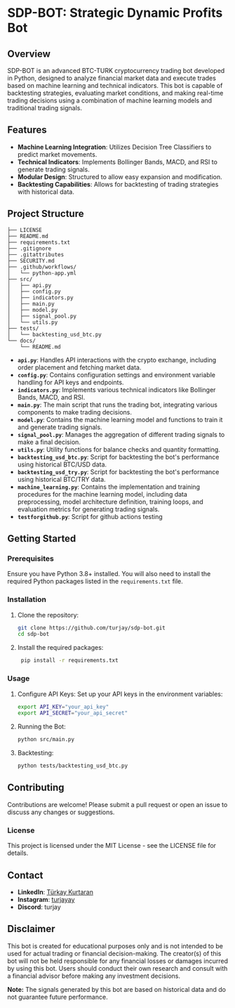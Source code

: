 # SDP-BOT: Strategic Dynamic Profits Bot

## Overview

SDP-BOT is an advanced BTC-TURK cryptocurrency trading bot developed in Python, designed to analyze financial market data and execute trades based on machine learning and technical indicators. This bot is capable of backtesting strategies, evaluating market conditions, and making real-time trading decisions using a combination of machine learning models and traditional trading signals.

## Features

- **Machine Learning Integration**: Utilizes Decision Tree Classifiers to predict market movements.
- **Technical Indicators**: Implements Bollinger Bands, MACD, and RSI to generate trading signals.
- **Modular Design**: Structured to allow easy expansion and modification.
- **Backtesting Capabilities**: Allows for backtesting of trading strategies with historical data.

## Project Structure

```
├── LICENSE
├── README.md
├── requirements.txt
├── .gitignore
├── .gitattributes
├── SECURITY.md
├── .github/workflows/
│   └── python-app.yml
├── src/
│   ├── api.py
│   ├── config.py
│   ├── indicators.py
│   ├── main.py
│   ├── model.py
│   ├── signal_pool.py
│   └── utils.py
├── tests/
│   └── backtesting_usd_btc.py
└── docs/
    └── README.md
```

- **`api.py`**: Handles API interactions with the crypto exchange, including order placement and fetching market data.
- **`config.py`**: Contains configuration settings and environment variable handling for API keys and endpoints.
- **`indicators.py`**: Implements various technical indicators like Bollinger Bands, MACD, and RSI.
- **`main.py`**: The main script that runs the trading bot, integrating various components to make trading decisions.
- **`model.py`**: Contains the machine learning model and functions to train it and generate trading signals.
- **`signal_pool.py`**: Manages the aggregation of different trading signals to make a final decision.
- **`utils.py`**: Utility functions for balance checks and quantity formatting.
- **`backtesting_usd_btc.py`**: Script for backtesting the bot's performance using historical BTC/USD data.
- **`backtesting_usd_try.py`**: Script for backtesting the bot's performance using historical BTC/TRY data.
- **`machine_learning.py`**: Contains the implementation and training procedures for the machine learning model, including data preprocessing, model architecture definition, training loops, and evaluation metrics for generating trading signals.
- **`testforgithub.py`**: Script for github actions testing

## Getting Started

### Prerequisites

Ensure you have Python 3.8+ installed. You will also need to install the required Python packages listed in the `requirements.txt` file.

### Installation

1. Clone the repository:

   ```bash
   git clone https://github.com/turjay/sdp-bot.git
   cd sdp-bot
    ```
2. Install the required packages:
   ```bash
    pip install -r requirements.txt
    ```
### Usage

1. Configure API Keys: Set up your API keys in the environment variables:
    ```bash
    export API_KEY="your_api_key"
    export API_SECRET="your_api_secret"
    ```
2. Running the Bot:
    ```bash
    python src/main.py
    ```
3. Backtesting:
    ```bash
    python tests/backtesting_usd_btc.py
    ```
## Contributing

Contributions are welcome! Please submit a pull request or open an issue to discuss any changes or suggestions.

### License

This project is licensed under the MIT License - see the LICENSE file for details.

## Contact

- **LinkedIn**: [Türkay Kurtaran](https://www.linkedin.com/in/türkay-kurtaran-27b660324/)
- **Instagram**: [turjayay](https://www.instagram.com/turjayay/)
- **Discord**: turjay

## Disclaimer

This bot is created for educational purposes only and is not intended to be used for actual trading or financial decision-making. The creator(s) of this bot will not be held responsible for any financial losses or damages incurred by using this bot. Users should conduct their own research and consult with a financial advisor before making any investment decisions.

**Note:** The signals generated by this bot are based on historical data and do not guarantee future performance.
